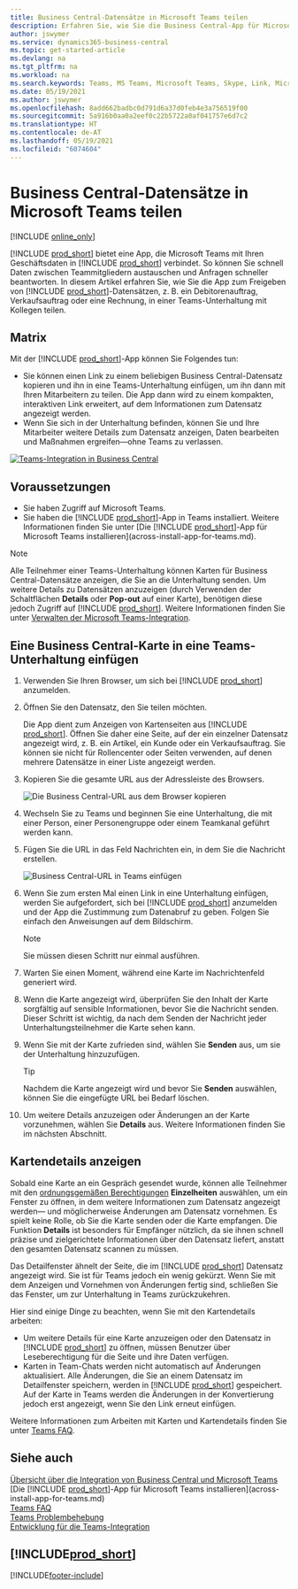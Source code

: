 ```yaml
---
title: Business Central-Datensätze in Microsoft Teams teilen
description: Erfahren Sie, wie Sie die Business Central-App für Microsoft Teams verwenden.
author: jswymer
ms.service: dynamics365-business-central
ms.topic: get-started-article
ms.devlang: na
ms.tgt_pltfrm: na
ms.workload: na
ms.search.keywords: Teams, MS Teams, Microsoft Teams, Skype, Link, Microsoft 365, collaborate, collaboration, teamwork, share records
ms.date: 05/19/2021
ms.author: jswymer
ms.openlocfilehash: 8add662badbc0d791d6a37d0feb4e3a756519f00
ms.sourcegitcommit: 5a916b0aa0a2eef0c22b5722a0af041757e6d7c2
ms.translationtype: HT
ms.contentlocale: de-AT
ms.lasthandoff: 05/19/2021
ms.locfileid: "6074604"
---
```

# <a name="sharing-business-central-records-in-microsoft-teams"></a>Business Central-Datensätze in Microsoft Teams teilen

[!INCLUDE [online_only](includes/online_only.md)]

[!INCLUDE [prod_short](includes/prod_short.md)] bietet eine App, die Microsoft Teams mit Ihren Geschäftsdaten in [!INCLUDE [prod_short](includes/prod_short.md)] verbindet. So können Sie schnell Daten zwischen Teammitgliedern austauschen und Anfragen schneller beantworten. In diesem Artikel erfahren Sie, wie Sie die App zum Freigeben von [!INCLUDE [prod_short](includes/prod_short.md)]-Datensätzen, z. B. ein Debitorenauftrag, Verkaufsauftrag oder eine Rechnung, in einer Teams-Unterhaltung mit Kollegen teilen.

## <a name="overview"></a>Matrix

Mit der [!INCLUDE [prod_short](includes/prod_short.md)]-App können Sie Folgendes tun:

- Sie können einen Link zu einem beliebigen Business Central-Datensatz kopieren und ihn in eine Teams-Unterhaltung einfügen, um ihn dann mit Ihren Mitarbeitern zu teilen. Die App dann wird zu einem kompakten, interaktiven Link erweitert, auf dem Informationen zum Datensatz angezeigt werden.
- Wenn Sie sich in der Unterhaltung befinden, können Sie und Ihre Mitarbeiter weitere Details zum Datensatz anzeigen, Daten bearbeiten und Maßnahmen ergreifen&mdash;ohne Teams zu verlassen.

[![Teams-Integration in Business Central](media/teams-intro-v3.png)](media/teams-intro-v3.png#lightbox)

## <a name="prerequisites"></a>Voraussetzungen

- Sie haben Zugriff auf Microsoft Teams.
- Sie haben die [!INCLUDE [prod_short](includes/prod_short.md)]-App in Teams installiert. Weitere Informationen finden Sie unter [Die [!INCLUDE [prod_short](includes/prod_short.md)]-App für Microsoft Teams installieren](across-install-app-for-teams.md).

> [!NOTE]
> Alle Teilnehmer einer Teams-Unterhaltung können Karten für Business Central-Datensätze anzeigen, die Sie an die Unterhaltung senden. Um weitere Details zu Datensätzen anzuzeigen (durch Verwenden der Schaltflächen **Details** oder **Pop-out** auf einer Karte), benötigen diese jedoch Zugriff auf [!INCLUDE [prod_short](includes/prod_short.md)]. Weitere Informationen finden Sie unter [Verwalten der Microsoft Teams-Integration](admin-teams-integration.md#minimum-requirements-1).

## <a name="include-a-business-central-card-in-a-teams-conversation"></a>Eine Business Central-Karte in eine Teams-Unterhaltung einfügen

1. Verwenden Sie Ihren Browser, um sich bei [!INCLUDE [prod_short](includes/prod_short.md)] anzumelden.
2. Öffnen Sie den Datensatz, den Sie teilen möchten.

    Die App dient zum Anzeigen von Kartenseiten aus [!INCLUDE [prod_short](includes/prod_short.md)]. Öffnen Sie daher eine Seite, auf der ein einzelner Datensatz angezeigt wird, z. B. ein Artikel, ein Kunde oder ein Verkaufsauftrag. Sie können sie nicht für Rollencenter oder Seiten verwenden, auf denen mehrere Datensätze in einer Liste angezeigt werden.

3. Kopieren Sie die gesamte URL aus der Adressleiste des Browsers.

   ![Die Business Central-URL aus dem Browser kopieren](media/teams-url-v2.png)
4. Wechseln Sie zu Teams und beginnen Sie eine Unterhaltung, die mit einer Person, einer Personengruppe oder einem Teamkanal geführt werden kann.

    <!--Teams imposes a few limitations here eg. you cannot unfurl a link during a Voice/Video call :/ We should probably only mention this in a Troubleshooting section (and i hope it will also be fixed soon)-->
5. Fügen Sie die URL in das Feld Nachrichten ein, in dem Sie die Nachricht erstellen.

   ![Business Central-URL in Teams einfügen](media/teams-paste-url-v2.png)
6. Wenn Sie zum ersten Mal einen Link in eine Unterhaltung einfügen, werden Sie aufgefordert, sich bei [!INCLUDE [prod_short](includes/prod_short.md)] anzumelden und der App die Zustimmung zum Datenabruf zu geben. Folgen Sie einfach den Anweisungen auf dem Bildschirm.

    > [!NOTE]
    > Sie müssen diesen Schritt nur einmal ausführen.

7. Warten Sie einen Moment, während eine Karte im Nachrichtenfeld generiert wird.

8. Wenn die Karte angezeigt wird, überprüfen Sie den Inhalt der Karte sorgfältig auf sensible Informationen, bevor Sie die Nachricht senden. Dieser Schritt ist wichtig, da nach dem Senden der Nachricht jeder Unterhaltungsteilnehmer die Karte sehen kann.

9. Wenn Sie mit der Karte zufrieden sind, wählen Sie **Senden** aus, um sie der Unterhaltung hinzuzufügen.

    > [!TIP]
    > Nachdem die Karte angezeigt wird und bevor Sie **Senden** auswählen, können Sie die eingefügte URL bei Bedarf löschen.

10. Um weitere Details anzuzeigen oder Änderungen an der Karte vorzunehmen, wählen Sie **Details** aus. Weitere Informationen finden Sie im nächsten Abschnitt.

## <a name="view-card-details"></a>Kartendetails anzeigen

Sobald eine Karte an ein Gespräch gesendet wurde, können alle Teilnehmer mit den [ordnungsgemäßen Berechtigungen](admin-teams-integration.md#permissions) **Einzelheiten** auswählen, um ein Fenster zu öffnen, in dem weitere Informationen zum Datensatz angezeigt werden&mdash; und möglicherweise Änderungen am Datensatz vornehmen. Es spielt keine Rolle, ob Sie die Karte senden oder die Karte empfangen. Die Funktion **Details** ist besonders für Empfänger nützlich, da sie ihnen schnell präzise und zielgerichtete Informationen über den Datensatz liefert, anstatt den gesamten Datensatz scannen zu müssen.

Das Detailfenster ähnelt der Seite, die im [!INCLUDE [prod_short](includes/prod_short.md)] Datensatz angezeigt wird. Sie ist für Teams jedoch ein wenig gekürzt. Wenn Sie mit dem Anzeigen und Vornehmen von Änderungen fertig sind, schließen Sie das Fenster, um zur Unterhaltung in Teams zurückzukehren.

Hier sind einige Dinge zu beachten, wenn Sie mit den Kartendetails arbeiten:

- Um weitere Details für eine Karte anzuzeigen oder den Datensatz in [!INCLUDE [prod_short](includes/prod_short.md)] zu öffnen, müssen Benutzer über Leseberechtigung für die Seite und ihre Daten verfügen.
- Karten in Team-Chats werden nicht automatisch auf Änderungen aktualisiert. Alle Änderungen, die Sie an einem Datensatz im Detailfenster speichern, werden in [!INCLUDE [prod_short](includes/prod_short.md)] gespeichert. Auf der Karte in Teams werden die Änderungen in der Konvertierung jedoch erst angezeigt, wenn Sie den Link erneut einfügen.

Weitere Informationen zum Arbeiten mit Karten und Kartendetails finden Sie unter [Teams FAQ](teams-faq.md).

## <a name="see-also"></a>Siehe auch

[Übersicht über die Integration von Business Central und Microsoft Teams](across-teams-overview.md)  
[Die [!INCLUDE [prod_short](includes/prod_short.md)]-App für Microsoft Teams installieren](across-install-app-for-teams.md)  
[Teams FAQ](teams-faq.md)  
[Teams Problembehebung](admin-teams-troubleshooting.md)  
[Entwicklung für die Teams-Integration](/dynamics365/business-central/dev-itpro/developer/devenv-develop-for-teams)  

## [!INCLUDE[prod_short](includes/free_trial_md.md)]  


[!INCLUDE[footer-include](includes/footer-banner.md)]